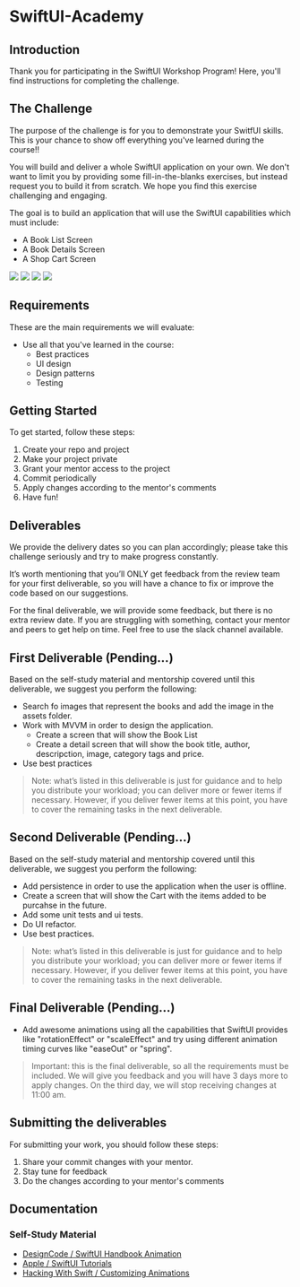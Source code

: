 # SwiftUI-Academy

## Introduction

Thank you for participating in the SwiftUI Workshop Program!
Here, you'll find instructions for completing the challenge.

## The Challenge

The purpose of the challenge is for you to demonstrate your SwitfUI skills. This is your chance to show off everything you've learned during the course!!

You will build and deliver a whole SwiftUI application on your own. We don't want to limit you by providing some fill-in-the-blanks exercises, but instead request you to build it from scratch.
We hope you find this exercise challenging and engaging.

The goal is to build an application that will use the SwiftUI capabilities which must include:

- A Book List Screen
- A Book Details Screen
- A Shop Cart Screen

<img src="assets/images/book_list_screen.png">
<img src="assets/images/book_details_screen.png">
<img src="assets/images/book_details_screen_item_added.png">
<img src="assets/images/shop_cart_screen.png">

## Requirements

These are the main requirements we will evaluate:

- Use all that you've learned in the course:
  - Best practices
  - UI design
  - Design patterns
  - Testing

## Getting Started

To get started, follow these steps:

1. Create your repo and project
1. Make your project private
1. Grant your mentor access to the project
1. Commit periodically
1. Apply changes according to the mentor's comments
1. Have fun!

## Deliverables

We provide the delivery dates so you can plan accordingly; please take this challenge seriously and try to make progress constantly.

It’s worth mentioning that you’ll ONLY get feedback from the review team for your first deliverable, so you will have a chance to fix or improve the code based on our suggestions.

For the final deliverable, we will provide some feedback, but there is no extra review date. If you are struggling with something, contact your mentor and peers to get help on time. Feel free to use the slack channel available.

## First Deliverable (Pending...)

Based on the self-study material and mentorship covered until this deliverable, we suggest you perform the following:
  
- Search fo images that represent the books and add the image in the assets folder.
- Work with MVVM in order to design the application.
  - Create a screen that will show the Book List
  - Create a detail screen that will show the book title, author, descripction, image, category tags and price.
- Use best practices

> Note: what’s listed in this deliverable is just for guidance and to help you distribute your workload; you can deliver more or fewer items if necessary. However, if you deliver fewer items at this point, you have to cover the remaining tasks in the next deliverable.

## Second Deliverable (Pending...)

Based on the self-study material and mentorship covered until this deliverable, we suggest you perform the following:

- Add persistence in order to use the application when the user is offline.
- Create a screen that will show the Cart with the items added to be purcahse in the future.
- Add some unit tests and ui tests.
- Do UI refactor.
- Use best practices.

> Note: what’s listed in this deliverable is just for guidance and to help you distribute your workload; you can deliver more or fewer items if necessary. However, if you deliver fewer items at this point, you have to cover the remaining tasks in the next deliverable.

## Final Deliverable (Pending...)

- Add awesome animations using all the capabilities that SwiftUI provides like "rotationEffect" or "scaleEffect" and try using different animation timing curves like "easeOut" or "spring".

> Important: this is the final deliverable, so all the requirements must be included. We will give you feedback and you will have 3 days more to apply changes. On the third day, we will stop receiving changes at 11:00 am.

## Submitting the deliverables

For submitting your work, you should follow these steps:

1. Share your commit changes with your mentor.
2. Stay tune for feedback
3. Do the changes according to your mentor's comments

## Documentation

### Self-Study Material

- [DesignCode / SwiftUI Handbook Animation](https://designcode.io/swiftui-handbook-animation-modifier-and-timing)
- [Apple / SwiftUI Tutorials](https://developer.apple.com/tutorials/swiftui/animating-views-and-transitions)
- [Hacking With Swift / Customizing Animations](https://www.hackingwithswift.com/books/ios-swiftui/customizing-animations-in-swiftui)